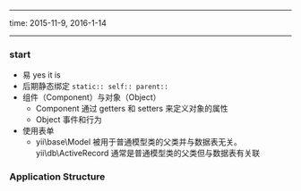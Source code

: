 ***************
time: 2015-11-9, 2016-1-14
***************



### start
- 易 yes it is
- 后期静态绑定 `static:: self:: parent::`
- 组件（Component）与对象（Object）  
	+ Component	通过 getters 和 setters 来定义对象的属性
	+ Object 事件和行为
- 使用表单
	+ yii\base\Model 被用于普通模型类的父类并与数据表无关。yii\db\ActiveRecord 通常是普通模型类的父类但与数据表有关联

### Application Structure
